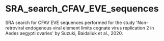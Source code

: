# SRA_search_CFAV_EVE_sequences
SRA search for CFAV EVE sequences performed for the study 'Non-retroviral endogenous viral element limits cognate virus replication 2 in Aedes aegypti ovaries' by Suzuki, Baidaliuk et al., 2020.
